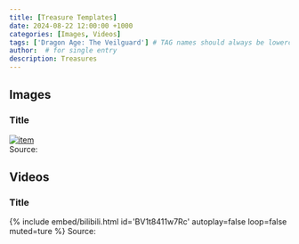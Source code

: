 ```yaml
---
title: [Treasure Templates]
date: 2024-08-22 12:00:00 +1000
categories: [Images, Videos]
tags: ['Dragon Age: The Veilguard'] # TAG names should always be lowercase
author:  # for single entry
description: Treasures
---
```

## Images
  ### Title
<div class="pswp-gallery" id="my-gallery">
  <a href="/assets/img/Dobby/IMG_5995.JPG">
    <img src="/assets/img/Dobby/IMG_5995.JPGg" alt="item">
  </a>
</div>
  Source: 

## Videos
  ### Title
{%
  include embed/bilibili.html
  id='BV1t8411w7Rc'
  autoplay=false
  loop=false
  muted=ture
%}
   Source: 
